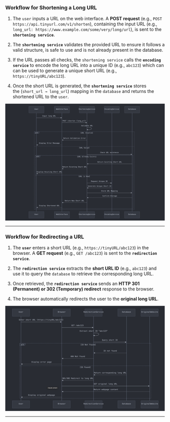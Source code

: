 ### Workflow for Shortening a Long URL

1. The `user` inputs a URL on the web interface. A **POST request** (e.g., `POST https://api.tinyurl.com/v1/shorten`), containing the input URL (e.g., `long_url: https://www.example.com/some/very/long/url`), is sent to the **`shortening service`**.

2. The **`shortening service`** validates the provided URL to ensure it follows a valid structure, is safe to use and is not already present in the database.

3. If the URL passes all checks, the `shortening service` calls the **`encoding service`** to encode the long URL into a unique ID (e.g., `abc123`) which can can be used to generate a unique short URL (e.g., `https://tinyURL/abc123`).

4. Once the short URL is generated, the **`shortening service`** stores the (`short_url → long_url`) mapping in the `database` and returns the shortened URL to the `user`.

![shortening-service-workflow](url-shortening-sequence.png)

---
### Workflow for Redirecting a URL

1. The **`user`** enters a short URL (e.g., `https://tinyURL/abc123`) in the browser. A **GET request** (e.g., `GET /abc123`) is sent to the **`redirection service`**.

2. The **`redirection service`** extracts the **short URL ID** (e.g., `abc123`) and use it to query the `database` to retrieve the corresponding long URL.

3. Once retrieved, the **`redirection service`** sends an **HTTP 301 (Permanent) or 302 (Temporary) redirect** response to the browser.

4. The browser automatically redirects the user to the **original long URL**.

![redirection-service-workflow](redirection-service-workflow.png)

---
